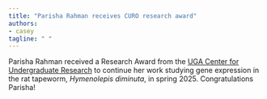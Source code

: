 ```yaml
---
title: "Parisha Rahman receives CURO research award"
authors:
- casey
tagline: " "
---
```

Parisha Rahman received a Research Award from the [UGA Center for Undergraduate Research](https://curo.uga.edu/) to continue her work studying gene expression in the rat tapeworm, <em>Hymenolepis diminuta</em>, in spring 2025. Congratulations Parisha!